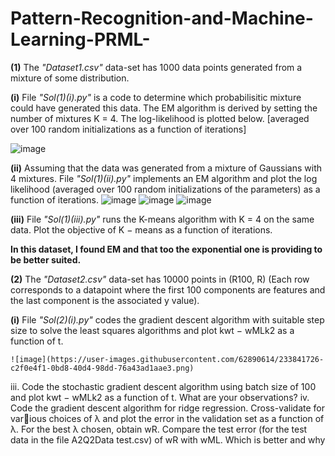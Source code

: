 # Pattern-Recognition-and-Machine-Learning-PRML-
<b>(1)</b> The <i>"Dataset1.csv"</i> data-set has 1000 data points generated from a mixture of some distribution.
<p>
  <b>(i)</b> File <i>"Sol(1)(i).py"</i> is a code to determine which probabilisitic mixture could have generated this data. The EM algorithm is derived by setting the       number of mixtures K = 4. The log-likelihood is plotted below. [averaged over 100 random initializations as a function of iterations]
  </p>
  
  ![image](https://user-images.githubusercontent.com/62890614/233840589-a49a7481-d081-47fc-a9df-0eb0e6a71350.png)


  <b>(ii)</b> Assuming that the data was generated from a mixture of Gaussians with 4 mixtures. File <i>"Sol(1)(ii).py"</i> implements an EM algorithm and plot the log        likelihood (averaged over 100 random initializations of the parameters) as a function of iterations.
  ![image](https://user-images.githubusercontent.com/62890614/233840691-a2750217-4bee-470e-982f-6bd33ded6b07.png)
  ![image](https://user-images.githubusercontent.com/62890614/233840719-8f86dc65-1fe6-46a7-9e95-bea032b85883.png)
  ![image](https://user-images.githubusercontent.com/62890614/233840734-b419dd11-58b6-45d6-b267-52f3cd2619e5.png)
  
  <b>(iii)</b> File <i>"Sol(1)(iii).py"</i> runs the K-means algorithm with K = 4 on the same data. Plot the objective of K − means as a function of iterations.
  
  <b>In this dataset, I found EM and that too the exponential one is providing to be better suited.</b>
 </p>
 <p>
<b>(2)</b> The <i>"Dataset2.csv"</i> data-set has 10000 points in (R100, R) (Each row corresponds to a datapoint where the first 100 components are features and the        last component is the associated y value).
  <p>
  <b>(i)</b> File <i>"Sol(2)(i).py"</i> codes the gradient descent algorithm with suitable step size to solve the least squares algorithms and plot kwt − wMLk2 as a      function of t.
    
    ![image](https://user-images.githubusercontent.com/62890614/233841726-c2f0e4f1-0bd8-40d4-98dd-76a43ad1aae3.png)  
    
iii. Code the stochastic gradient descent algorithm using batch size of 100 and plot
kwt − wMLk2 as a function of t. What are your observations?
iv. Code the gradient descent algorithm for ridge regression. Cross-validate for various choices of λ and plot the error in the validation set as a function of λ. For
the best λ chosen, obtain wR. Compare the test error (for the test data in the
file A2Q2Data test.csv) of wR with wML. Which is better and why
    </p>
</p>
